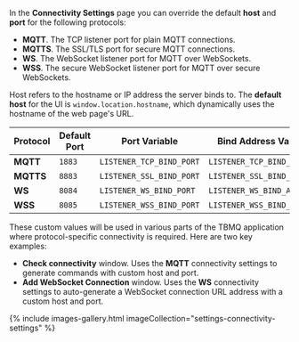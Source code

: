 In the **Connectivity Settings** page you can override the default **host** and **port** for the following protocols:
* **MQTT**. The TCP listener port for plain MQTT connections.
* **MQTTS**.  The SSL/TLS port for secure MQTT connections.
* **WS**. The WebSocket listener port for MQTT over WebSockets.
* **WSS**. The secure WebSocket listener port for MQTT over secure WebSockets.

Host refers to the hostname or IP address the server binds to. The **default host** for the UI is `window.location.hostname`, which dynamically uses the hostname of the web page's URL.

| Protocol  | Default Port | Port Variable              | Bind Address Variable        |
|-----------|--------------|----------------------------|------------------------------|
| **MQTT**  | `1883`       | `LISTENER_TCP_BIND_PORT`   | `LISTENER_TCP_BIND_ADDRESS`  |
| **MQTTS** | `8883`       | `LISTENER_SSL_BIND_PORT`   | `LISTENER_SSL_BIND_ADDRESS`  |
| **WS**    | `8084`       | `LISTENER_WS_BIND_PORT`    | `LISTENER_WS_BIND_ADDRESS`   |
| **WSS**   | `8085`       | `LISTENER_WSS_BIND_PORT`   | `LISTENER_WSS_BIND_ADDRESS`  |

These custom values will be used in various parts of the TBMQ application where protocol-specific connectivity is required. Here are two key examples:

* **Check connectivity** window. Uses the **MQTT** connectivity settings to generate commands with custom host and port.
* **Add WebSocket Connection** window. Uses the **WS** connectivity settings to auto-generate a WebSocket connection URL address with a custom host and port.

{% include images-gallery.html imageCollection="settings-connectivity-settings" %}
